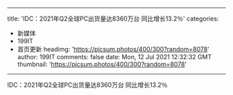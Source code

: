 
---
title: 'IDC：2021年Q2全球PC出货量达8360万台 同比增长13.2％'
categories: 
 - 新媒体
 - 199IT
 - 首页更新
headimg: 'https://picsum.photos/400/300?random=8078'
author: 199IT
comments: false
date: Mon, 12 Jul 2021 12:32:32 GMT
thumbnail: 'https://picsum.photos/400/300?random=8078'
---

<div>   
IDC：2021年Q2全球PC出货量达8360万台 同比增长13.2％  
</div>
            